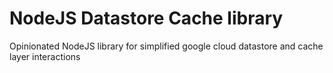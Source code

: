 # NodeJS Datastore Cache library

Opinionated NodeJS library for simplified google cloud datastore and cache layer interactions

